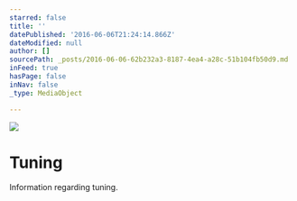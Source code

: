 ```yaml
---
starred: false
title: ''
datePublished: '2016-06-06T21:24:14.866Z'
dateModified: null
author: []
sourcePath: _posts/2016-06-06-62b232a3-8187-4ea4-a28c-51b104fb50d9.md
inFeed: true
hasPage: false
inNav: false
_type: MediaObject

---
```

![](https://the-grid-user-content.s3-us-west-2.amazonaws.com/fc1f63c4-abbb-4307-ae69-4c26a820d014.jpg)

# Tuning 

Information regarding tuning.